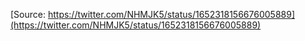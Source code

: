 [Source: https://twitter.com/NHMJK5/status/1652318156676005889](https://twitter.com/NHMJK5/status/1652318156676005889)